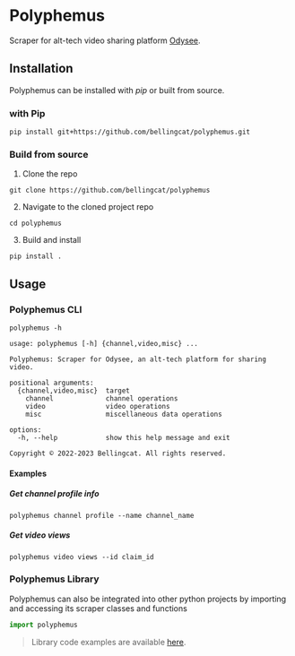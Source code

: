# Polyphemus

Scraper for alt-tech video sharing platform [Odysee](https://odysee.com/).

## Installation

Polyphemus can be installed with *pip* or built from source.

### with Pip

```commandline
pip install git+https://github.com/bellingcat/polyphemus.git
```

### Build from source

1. Clone the repo

```commandline
git clone https://github.com/bellingcat/polyphemus
```

2. Navigate to the cloned project repo

```commandline
cd polyphemus
```

3. Build and install

```commandline
pip install .
```

## Usage

### Polyphemus CLI

```commandline
polyphemus -h
```

```commandline
usage: polyphemus [-h] {channel,video,misc} ...

Polyphemus: Scraper for Odysee, an alt-tech platform for sharing video.

positional arguments:
  {channel,video,misc}  target
    channel             channel operations
    video               video operations
    misc                miscellaneous data operations

options:
  -h, --help            show this help message and exit

Copyright © 2022-2023 Bellingcat. All rights reserved.

```

#### Examples

##### Get channel profile info

```commandline
polyphemus channel profile --name channel_name
```

##### Get video views

```commandline
polyphemus video views --id claim_id
```

### Polyphemus Library

Polyphemus can also be integrated into other python projects by importing and accessing its scraper classes and
functions

```python
import polyphemus
```

> Library code examples are available [here](examples).
